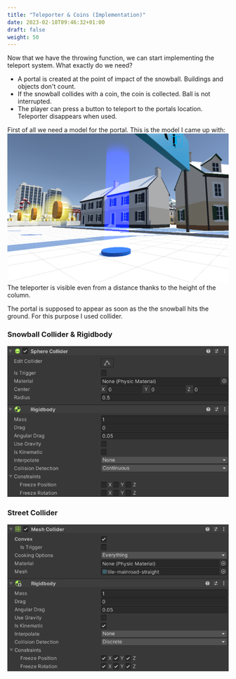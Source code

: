 ```yaml
---
title: "Teleporter & Coins (Implementation)"
date: 2023-02-18T09:46:32+01:00
draft: false
weight: 50
---
```


Now that we have the throwing function, we can start implementing the teleport system.
What exactly do we need?

* A portal is created at the point of impact of the snowball. Buildings and objects don't count.
* If the snowball collides with a coin, the coin is collected. Ball is not interrupted.
* The player can press a button to teleport to the portals location. Teleporter disappears when used.

First of all we need a model for the portal. This is the model I came up with:
![teleporter](https://raw.githubusercontent.com/Lithanel/Lithanel_page/master/images/teleporter/teleporter.png)
The teleporter is visible even from a distance thanks to the height of the column.

The portal is supposed to appear as soon as the the snowball hits the ground. For this purpose I used collider.

### Snowball Collider & Rigidbody

![snowball collider](https://raw.githubusercontent.com/Lithanel/Lithanel_page/master/images/teleporter/ball_collider.png)

### Street Collider

![street collider](https://raw.githubusercontent.com/Lithanel/Lithanel_page/master/images/teleporter/street_collider.png)